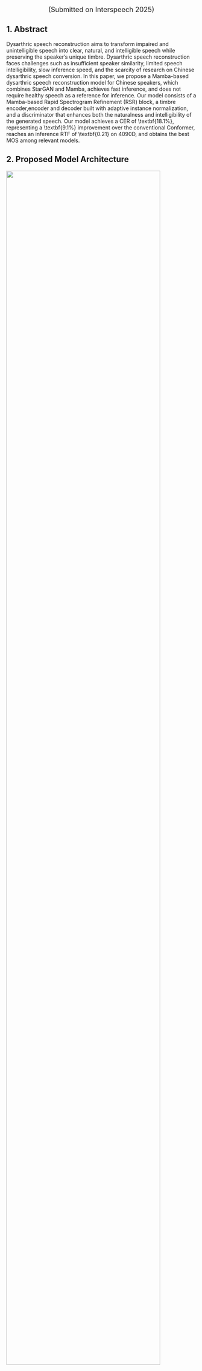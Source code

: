 
<center><font size=4>(Submitted on Interspeech 2025)</font></center>


## 1. Abstract

Dysarthric speech reconstruction aims to transform impaired and unintelligible speech into clear, natural, and intelligible speech while preserving the speaker’s unique timbre. Dysarthric speech reconstruction faces challenges such as insufficient speaker similarity, limited speech intelligibility, slow inference speed, and the scarcity of research on Chinese dysarthric speech conversion. In this paper, we propose a Mamba-based dysarthric speech reconstruction model for Chinese speakers, which combines StarGAN and Mamba, achieves fast inference, and does not require healthy speech as a reference for inference. Our model consists of a Mamba-based Rapid Spectrogram Refinement (RSR) block, a timbre encoder,encoder and decoder built with adaptive instance normalization, and a discriminator that enhances both the naturalness and intelligibility of the generated speech. Our model achieves a CER of \textbf{18.1\%}, representing a \textbf{9.1\%} improvement over the conventional Conformer, reaches an inference RTF of \textbf{0.21} on 4090D, and obtains the best MOS among relevant models.


## 2. Proposed Model Architecture

<img src="./data/model.png" width="90%">

<style>
  .custom-table {
    border-collapse: collapse;
    width: 100%;}
  .custom-table tr:first-child, .custom-table th:first-child {
    border-top: none;}
  .custom-table tr:first-child, .custom-table th:nth-child(2) {
    border-top: none;}
  .custom-table tr:first-child, .custom-table th:nth-child(3) {
    border-top: none;}
  .custom-table tr:first-child, .custom-table th:last-child {
    border-top: none;}
  .custom-table th:first-child, .custom-table td:first-child {
    border-left: none;
    border-right: none;}
  .custom-table th:nth-child(2), .custom-table td:nth-child(2) {
    border-left: none;
    border-right: none;}
  .custom-table th:nth-child(3), .custom-table td:nth-child(3) {
    border-left: none;
    border-right: none;}
  .custom-table th:last-child, .custom-table td:last-child {
    border-left: none;
    border-right: none;}
</style>

## 3. Comparison with Different Baseline Systems

- **FS2-DSR**: It uses a speaker encoder to extract a global timbre embedding and a multi-speaker mel-based decoder.
- **CoLM-DSR**: Excluding the influence of multi-modal input, it uses a LM-based generator with speech codec prompt.
- **Diff-DSR**: Our complete proposed diffusion based system.

### 3.1 Speaker: M12

3.1.1 **Text**: <i><font size=4>Left</font></i>


<table class="custom-table">
  <thead>
    <tr>
      <th>Original</th>
      <th>FS2-DSR</th>
      <th>CoLM-DSR</th>
      <th>Diff-DSR</th>
    </tr>
  </thead>
  <tbody>
    <tr>
      <td><audio controls style="width: 219px;"><source src="./data/M12/Original/Left.wav" type="audio/wav"></audio></td>
      <td><audio controls style="width: 219px;"><source src="./data/M12/FS2-DSR/Left.wav" type="audio/wav"></audio></td>
      <td><audio controls style="width: 219px;"><source src="./data/M12/CoLM-DSR/Left.wav" type="audio/wav"></audio></td>
      <td><audio controls style="width: 219px;"><source src="./data/M12/Diff-DSR/Left.wav" type="audio/wav"></audio></td>
    </tr>
  </tbody>
</table>

3.1.2 **Text**: <i><font size=4>Juliet</font></i>

<table class="custom-table">
  <thead>
    <tr>
      <th>Original</th>
      <th>FS2-DSR</th>
      <th>CoLM-DSR</th>
      <th>Diff-DSR</th>
    </tr>
  </thead>
  <tbody>
    <tr>
      <td><audio controls style="width: 219px;"><source src="./data/M12/Original/Juliet.wav" type="audio/wav"></audio></td>
      <td><audio controls style="width: 219px;"><source src="./data/M12/FS2-DSR/Juliet.wav" type="audio/wav"></audio></td>
      <td><audio controls style="width: 219px;"><source src="./data/M12/CoLM-DSR/Juliet.wav" type="audio/wav"></audio></td>
      <td><audio controls style="width: 219px;"><source src="./data/M12/Diff-DSR/Juliet.wav" type="audio/wav"></audio></td>
    </tr>
  </tbody>
</table>

3.1.3 **Text**: <i><font size=4>Whiskey</font></i>

<table class="custom-table">
  <thead>
    <tr>
      <th>Original</th>
      <th>FS2-DSR</th>
      <th>CoLM-DSR</th>
      <th>Diff-DSR</th>
    </tr>
  </thead>
  <tbody>
    <tr>
      <td><audio controls style="width: 219px;"><source src="./data/M12/Original/Whiskey.wav" type="audio/wav"></audio></td>
      <td><audio controls style="width: 219px;"><source src="./data/M12/FS2-DSR/Whiskey.wav" type="audio/wav"></audio></td>
      <td><audio controls style="width: 219px;"><source src="./data/M12/CoLM-DSR/Whiskey.wav" type="audio/wav"></audio></td>
      <td><audio controls style="width: 219px;"><source src="./data/M12/Diff-DSR/Whiskey.wav" type="audio/wav"></audio></td>
    </tr>
  </tbody>
</table>

3.1.4 **Text**: <i><font size=4>Many</font></i>

<table class="custom-table">
  <thead>
    <tr>
      <th>Original</th>
      <th>FS2-DSR</th>
      <th>CoLM-DSR</th>
      <th>Diff-DSR</th>
    </tr>
  </thead>
  <tbody>
    <tr>
      <td><audio controls style="width: 219px;"><source src="./data/M12/Original/Many.wav" type="audio/wav"></audio></td>
      <td><audio controls style="width: 219px;"><source src="./data/M12/FS2-DSR/Many.wav" type="audio/wav"></audio></td>
      <td><audio controls style="width: 219px;"><source src="./data/M12/CoLM-DSR/Many.wav" type="audio/wav"></audio></td>
      <td><audio controls style="width: 219px;"><source src="./data/M12/Diff-DSR/Many.wav" type="audio/wav"></audio></td>
    </tr>
  </tbody>
</table>

3.1.5 **Text**: <i><font size=4>Golf</font></i>

<table class="custom-table">
  <thead>
    <tr>
      <th>Original</th>
      <th>FS2-DSR</th>
      <th>CoLM-DSR</th>
      <th>Diff-DSR</th>
    </tr>
  </thead>
  <tbody>
    <tr>
      <td><audio controls style="width: 219px;"><source src="./data/M12/Original/Golf.wav" type="audio/wav"></audio></td>
      <td><audio controls style="width: 219px;"><source src="./data/M12/FS2-DSR/Golf.wav" type="audio/wav"></audio></td>
      <td><audio controls style="width: 219px;"><source src="./data/M12/CoLM-DSR/Golf.wav" type="audio/wav"></audio></td>
      <td><audio controls style="width: 219px;"><source src="./data/M12/Diff-DSR/Golf.wav" type="audio/wav"></audio></td>
    </tr>
  </tbody>
</table>

3.1.6 **Text**: <i><font size=4>Watch</font></i>

<table class="custom-table">
  <thead>
    <tr>
      <th>Original</th>
      <th>FS2-DSR</th>
      <th>CoLM-DSR</th>
      <th>Diff-DSR</th>
    </tr>
  </thead>
  <tbody>
    <tr>
      <td><audio controls style="width: 219px;"><source src="./data/M12/Original/Watch.wav" type="audio/wav"></audio></td>
      <td><audio controls style="width: 219px;"><source src="./data/M12/FS2-DSR/Watch.wav" type="audio/wav"></audio></td>
      <td><audio controls style="width: 219px;"><source src="./data/M12/CoLM-DSR/Watch.wav" type="audio/wav"></audio></td>
      <td><audio controls style="width: 219px;"><source src="./data/M12/Diff-DSR/Watch.wav" type="audio/wav"></audio></td>
    </tr>
  </tbody>
</table>

### 3.2 Speaker: F02

3.2.1 **Text**: <i><font size=4>Paragraph</font></i>

<table class="custom-table">
  <thead>
    <tr>
      <th>Original</th>
      <th>FS2-DSR</th>
      <th>CoLM-DSR</th>
      <th>Diff-DSR</th>
    </tr>
  </thead>
  <tbody>
    <tr>
      <td><audio controls style="width: 219px;"><source src="./data/F02/Original/Paragraph.wav" type="audio/wav"></audio></td>
      <td><audio controls style="width: 219px;"><source src="./data/F02/FS2-DSR/Paragraph.wav" type="audio/wav"></audio></td>
      <td><audio controls style="width: 219px;"><source src="./data/F02/CoLM-DSR/Paragraph.wav" type="audio/wav"></audio></td>
      <td><audio controls style="width: 219px;"><source src="./data/F02/Diff-DSR/Paragraph.wav" type="audio/wav"></audio></td>
    </tr>
  </tbody>
</table>

3.2.2 **Text**: <i><font size=4>Word</font></i>

<table class="custom-table">
  <thead>
    <tr>
      <th>Original</th>
      <th>FS2-DSR</th>
      <th>CoLM-DSR</th>
      <th>Diff-DSR</th>
    </tr>
  </thead>
  <tbody>
    <tr>
      <td><audio controls style="width: 219px;"><source src="./data/F02/Original/Word.wav" type="audio/wav"></audio></td>
      <td><audio controls style="width: 219px;"><source src="./data/F02/FS2-DSR/Word.wav" type="audio/wav"></audio></td>
      <td><audio controls style="width: 219px;"><source src="./data/F02/CoLM-DSR/Word.wav" type="audio/wav"></audio></td>
      <td><audio controls style="width: 219px;"><source src="./data/F02/Diff-DSR/Word.wav" type="audio/wav"></audio></td>
    </tr>
  </tbody>
</table>

3.2.3 **Text**: <i><font size=4>When</font></i>

<table class="custom-table">
  <thead>
    <tr>
      <th>Original</th>
      <th>FS2-DSR</th>
      <th>CoLM-DSR</th>
      <th>Diff-DSR</th>
    </tr>
  </thead>
  <tbody>
    <tr>
      <td><audio controls style="width: 219px;"><source src="./data/F02/Original/When.wav" type="audio/wav"></audio></td>
      <td><audio controls style="width: 219px;"><source src="./data/F02/FS2-DSR/When.wav" type="audio/wav"></audio></td>
      <td><audio controls style="width: 219px;"><source src="./data/F02/CoLM-DSR/When.wav" type="audio/wav"></audio></td>
      <td><audio controls style="width: 219px;"><source src="./data/F02/Diff-DSR/When.wav" type="audio/wav"></audio></td>
    </tr>
  </tbody>
</table>

3.2.4 **Text**: <i><font size=4>Seven</font></i>

<table class="custom-table">
  <thead>
    <tr>
      <th>Original</th>
      <th>FS2-DSR</th>
      <th>CoLM-DSR</th>
      <th>Diff-DSR</th>
    </tr>
  </thead>
  <tbody>
    <tr>
      <td><audio controls style="width: 219px;"><source src="./data/F02/Original/Seven.wav" type="audio/wav"></audio></td>
      <td><audio controls style="width: 219px;"><source src="./data/F02/FS2-DSR/Seven.wav" type="audio/wav"></audio></td>
      <td><audio controls style="width: 219px;"><source src="./data/F02/CoLM-DSR/Seven.wav" type="audio/wav"></audio></td>
      <td><audio controls style="width: 219px;"><source src="./data/F02/Diff-DSR/Seven.wav" type="audio/wav"></audio></td>
    </tr>
  </tbody>
</table>

3.2.5 **Text**: <i><font size=4>Foxtrot</font></i>

<table class="custom-table">
  <thead>
    <tr>
      <th>Original</th>
      <th>FS2-DSR</th>
      <th>CoLM-DSR</th>
      <th>Diff-DSR</th>
    </tr>
  </thead>
  <tbody>
    <tr>
      <td><audio controls style="width: 219px;"><source src="./data/F02/Original/Foxtrot.wav" type="audio/wav"></audio></td>
      <td><audio controls style="width: 219px;"><source src="./data/F02/FS2-DSR/Foxtrot.wav" type="audio/wav"></audio></td>
      <td><audio controls style="width: 219px;"><source src="./data/F02/CoLM-DSR/Foxtrot.wav" type="audio/wav"></audio></td>
      <td><audio controls style="width: 219px;"><source src="./data/F02/Diff-DSR/Foxtrot.wav" type="audio/wav"></audio></td>
    </tr>
  </tbody>
</table>

### 3.3 Speaker: M16

3.3.1 **Text**: <i><font size=4>Copy</font></i>

<table class="custom-table">
  <thead>
    <tr>
      <th>Original</th>
      <th>FS2-DSR</th>
      <th>CoLM-DSR</th>
      <th>Diff-DSR</th>
    </tr>
  </thead>
  <tbody>
    <tr>
      <td><audio controls style="width: 219px;"><source src="./data/M16/Original/Copy.wav" type="audio/wav"></audio></td>
      <td><audio controls style="width: 219px;"><source src="./data/M16/FS2-DSR/Copy.wav" type="audio/wav"></audio></td>
      <td><audio controls style="width: 219px;"><source src="./data/M16/CoLM-DSR/Copy.wav" type="audio/wav"></audio></td>
      <td><audio controls style="width: 219px;"><source src="./data/M16/Diff-DSR/Copy.wav" type="audio/wav"></audio></td>
    </tr>
  </tbody>
</table>

3.3.2 **Text**: <i><font size=4>Bravo</font></i>

<table class="custom-table">
  <thead>
    <tr>
      <th>Original</th>
      <th>FS2-DSR</th>
      <th>CoLM-DSR</th>
      <th>Diff-DSR</th>
    </tr>
  </thead>
  <tbody>
    <tr>
      <td><audio controls style="width: 219px;"><source src="./data/M16/Original/Bravo.wav" type="audio/wav"></audio></td>
      <td><audio controls style="width: 219px;"><source src="./data/M16/FS2-DSR/Bravo.wav" type="audio/wav"></audio></td>
      <td><audio controls style="width: 219px;"><source src="./data/M16/CoLM-DSR/Bravo.wav" type="audio/wav"></audio></td>
      <td><audio controls style="width: 219px;"><source src="./data/M16/Diff-DSR/Bravo.wav" type="audio/wav"></audio></td>
    </tr>
  </tbody>
</table>

3.3.3 **Text**: <i><font size=4>Kilo</font></i>

<table class="custom-table">
  <thead>
    <tr>
      <th>Original</th>
      <th>FS2-DSR</th>
      <th>CoLM-DSR</th>
      <th>Diff-DSR</th>
    </tr>
  </thead>
  <tbody>
    <tr>
      <td><audio controls style="width: 219px;"><source src="./data/M16/Original/Kilo.wav" type="audio/wav"></audio></td>
      <td><audio controls style="width: 219px;"><source src="./data/M16/FS2-DSR/Kilo.wav" type="audio/wav"></audio></td>
      <td><audio controls style="width: 219px;"><source src="./data/M16/CoLM-DSR/Kilo.wav" type="audio/wav"></audio></td>
      <td><audio controls style="width: 219px;"><source src="./data/M16/Diff-DSR/Kilo.wav" type="audio/wav"></audio></td>
    </tr>
  </tbody>
</table>

3.3.4 **Text**: <i><font size=4>Oscar</font></i>

<table class="custom-table">
  <thead>
    <tr>
      <th>Original</th>
      <th>FS2-DSR</th>
      <th>CoLM-DSR</th>
      <th>Diff-DSR</th>
    </tr>
  </thead>
  <tbody>
    <tr>
      <td><audio controls style="width: 219px;"><source src="./data/M16/Original/Oscar.wav" type="audio/wav"></audio></td>
      <td><audio controls style="width: 219px;"><source src="./data/M16/FS2-DSR/Oscar.wav" type="audio/wav"></audio></td>
      <td><audio controls style="width: 219px;"><source src="./data/M16/CoLM-DSR/Oscar.wav" type="audio/wav"></audio></td>
      <td><audio controls style="width: 219px;"><source src="./data/M16/Diff-DSR/Oscar.wav" type="audio/wav"></audio></td>
    </tr>
  </tbody>
</table>

3.3.5 **Text**: <i><font size=4>Tango</font></i>

<table class="custom-table">
  <thead>
    <tr>
      <th>Original</th>
      <th>FS2-DSR</th>
      <th>CoLM-DSR</th>
      <th>Diff-DSR</th>
    </tr>
  </thead>
  <tbody>
    <tr>
      <td><audio controls style="width: 219px;"><source src="./data/M16/Original/Tango.wav" type="audio/wav"></audio></td>
      <td><audio controls style="width: 219px;"><source src="./data/M16/FS2-DSR/Tango.wav" type="audio/wav"></audio></td>
      <td><audio controls style="width: 219px;"><source src="./data/M16/CoLM-DSR/Tango.wav" type="audio/wav"></audio></td>
      <td><audio controls style="width: 219px;"><source src="./data/M16/Diff-DSR/Tango.wav" type="audio/wav"></audio></td>
    </tr>
  </tbody>
</table>

3.3.6 **Text**: <i><font size=4>Upward</font></i>

<table class="custom-table">
  <thead>
    <tr>
      <th>Original</th>
      <th>FS2-DSR</th>
      <th>CoLM-DSR</th>
      <th>Diff-DSR</th>
    </tr>
  </thead>
  <tbody>
    <tr>
      <td><audio controls style="width: 219px;"><source src="./data/M16/Original/Upward.wav" type="audio/wav"></audio></td>
      <td><audio controls style="width: 219px;"><source src="./data/M16/FS2-DSR/Upward.wav" type="audio/wav"></audio></td>
      <td><audio controls style="width: 219px;"><source src="./data/M16/CoLM-DSR/Upward.wav" type="audio/wav"></audio></td>
      <td><audio controls style="width: 219px;"><source src="./data/M16/Diff-DSR/Upward.wav" type="audio/wav"></audio></td>
    </tr>
  </tbody>
</table>

### 3.4 Speaker: F04

3.4.1 **Text**: <i><font size=4>Bulrush</font></i>

<table class="custom-table">
  <thead>
    <tr>
      <th>Original</th>
      <th>FS2-DSR</th>
      <th>CoLM-DSR</th>
      <th>Diff-DSR</th>
    </tr>
  </thead>
  <tbody>
    <tr>
      <td><audio controls style="width: 219px;"><source src="./data/F04/Original/Bulrush.wav" type="audio/wav"></audio></td>
      <td><audio controls style="width: 219px;"><source src="./data/F04/FS2-DSR/Bulrush.wav" type="audio/wav"></audio></td>
      <td><audio controls style="width: 219px;"><source src="./data/F04/CoLM-DSR/Bulrush.wav" type="audio/wav"></audio></td>
      <td><audio controls style="width: 219px;"><source src="./data/F04/Diff-DSR/Bulrush.wav" type="audio/wav"></audio></td>
    </tr>
  </tbody>
</table>

3.4.2 **Text**: <i><font size=4>Juliet</font></i>

<table class="custom-table">
  <thead>
    <tr>
      <th>Original</th>
      <th>FS2-DSR</th>
      <th>CoLM-DSR</th>
      <th>Diff-DSR</th>
    </tr>
  </thead>
  <tbody>
    <tr>
      <td><audio controls style="width: 219px;"><source src="./data/F04/Original/Juliet.wav" type="audio/wav"></audio></td>
      <td><audio controls style="width: 219px;"><source src="./data/F04/FS2-DSR/Juliet.wav" type="audio/wav"></audio></td>
      <td><audio controls style="width: 219px;"><source src="./data/F04/CoLM-DSR/Juliet.wav" type="audio/wav"></audio></td>
      <td><audio controls style="width: 219px;"><source src="./data/F04/Diff-DSR/Juliet.wav" type="audio/wav"></audio></td>
    </tr>
  </tbody>
</table>

3.4.3 **Text**: <i><font size=4>Quebec</font></i>

<table class="custom-table">
  <thead>
    <tr>
      <th>Original</th>
      <th>FS2-DSR</th>
      <th>CoLM-DSR</th>
      <th>Diff-DSR</th>
    </tr>
  </thead>
  <tbody>
    <tr>
      <td><audio controls style="width: 219px;"><source src="./data/F04/Original/Quebec.wav" type="audio/wav"></audio></td>
      <td><audio controls style="width: 219px;"><source src="./data/F04/FS2-DSR/Quebec.wav" type="audio/wav"></audio></td>
      <td><audio controls style="width: 219px;"><source src="./data/F04/CoLM-DSR/Quebec.wav" type="audio/wav"></audio></td>
      <td><audio controls style="width: 219px;"><source src="./data/F04/Diff-DSR/Quebec.wav" type="audio/wav"></audio></td>
    </tr>
  </tbody>
</table>

3.4.4 **Text**: <i><font size=4>Uniform</font></i>

<table class="custom-table">
  <thead>
    <tr>
      <th>Original</th>
      <th>FS2-DSR</th>
      <th>CoLM-DSR</th>
      <th>Diff-DSR</th>
    </tr>
  </thead>
  <tbody>
    <tr>
      <td><audio controls style="width: 219px;"><source src="./data/F04/Original/Uniform.wav" type="audio/wav"></audio></td>
      <td><audio controls style="width: 219px;"><source src="./data/F04/FS2-DSR/Uniform.wav" type="audio/wav"></audio></td>
      <td><audio controls style="width: 219px;"><source src="./data/F04/CoLM-DSR/Uniform.wav" type="audio/wav"></audio></td>
      <td><audio controls style="width: 219px;"><source src="./data/F04/Diff-DSR/Uniform.wav" type="audio/wav"></audio></td>
    </tr>
  </tbody>
</table>

3.4.5 **Text**: <i><font size=4>Victor</font></i>

<table class="custom-table">
  <thead>
    <tr>
      <th>Original</th>
      <th>FS2-DSR</th>
      <th>CoLM-DSR</th>
      <th>Diff-DSR</th>
    </tr>
  </thead>
  <tbody>
    <tr>
      <td><audio controls style="width: 219px;"><source src="./data/F04/Original/Victor.wav" type="audio/wav"></audio></td>
      <td><audio controls style="width: 219px;"><source src="./data/F04/FS2-DSR/Victor.wav" type="audio/wav"></audio></td>
      <td><audio controls style="width: 219px;"><source src="./data/F04/CoLM-DSR/Victor.wav" type="audio/wav"></audio></td>
      <td><audio controls style="width: 219px;"><source src="./data/F04/Diff-DSR/Victor.wav" type="audio/wav"></audio></td>
    </tr>
  </tbody>
</table>

<br>
<br>
